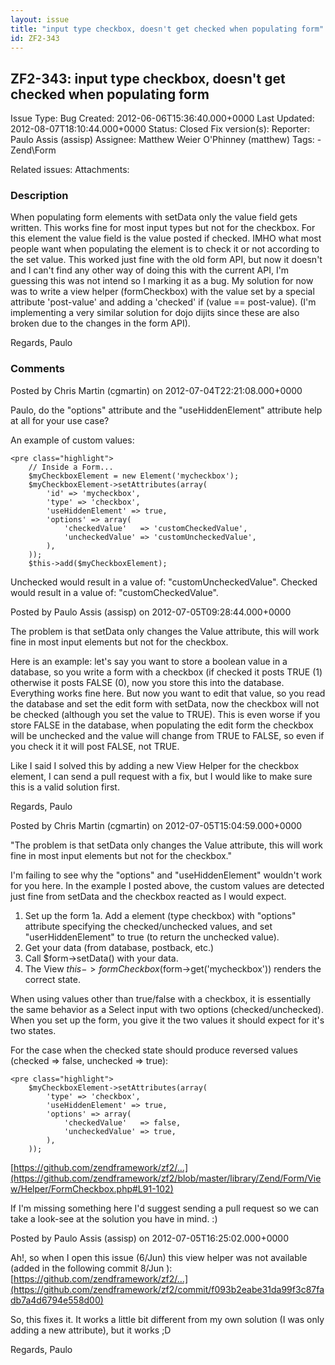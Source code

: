```yaml
---
layout: issue
title: "input type checkbox, doesn't get checked when populating form"
id: ZF2-343
---
```


ZF2-343: input type checkbox, doesn't get checked when populating form
----------------------------------------------------------------------

 Issue Type: Bug Created: 2012-06-06T15:36:40.000+0000 Last Updated: 2012-08-07T18:10:44.000+0000 Status: Closed Fix version(s): 
 Reporter:  Paulo Assis (assisp)  Assignee:  Matthew Weier O'Phinney (matthew)  Tags: - Zend\\Form
 
 Related issues: 
 Attachments: 
### Description

When populating form elements with setData only the value field gets written. This works fine for most input types but not for the checkbox. For this element the value field is the value posted if checked. IMHO what most people want when populating the element is to check it or not according to the set value. This worked just fine with the old form API, but now it doesn't and I can't find any other way of doing this with the current API, I'm guessing this was not intend so I marking it as a bug. My solution for now was to write a view helper (formCheckbox) with the value set by a special attribute 'post-value' and adding a 'checked' if (value == post-value). (I'm implementing a very similar solution for dojo dijits since these are also broken due to the changes in the form API).

Regards, Paulo

 

 

### Comments

Posted by Chris Martin (cgmartin) on 2012-07-04T22:21:08.000+0000

Paulo, do the "options" attribute and the "useHiddenElement" attribute help at all for your use case?

An example of custom values:

 
    <pre class="highlight">
        // Inside a Form...
        $myCheckboxElement = new Element('mycheckbox');
        $myCheckboxElement->setAttributes(array(
            'id' => 'mycheckbox',
            'type' => 'checkbox',
            'useHiddenElement' => true,
            'options' => array(
                'checkedValue'   => 'customCheckedValue',
                'uncheckedValue' => 'customUncheckedValue',
            ),
        ));
        $this->add($myCheckboxElement);


Unchecked would result in a value of: "customUncheckedValue". Checked would result in a value of: "customCheckedValue".

 

 

Posted by Paulo Assis (assisp) on 2012-07-05T09:28:44.000+0000

The problem is that setData only changes the Value attribute, this will work fine in most input elements but not for the checkbox.

Here is an example: let's say you want to store a boolean value in a database, so you write a form with a checkbox (if checked it posts TRUE (1) otherwise it posts FALSE (0), now you store this into the database. Everything works fine here. But now you want to edit that value, so you read the database and set the edit form with setData, now the checkbox will not be checked (although you set the value to TRUE). This is even worse if you store FALSE in the database, when populating the edit form the checkbox will be unchecked and the value will change from TRUE to FALSE, so even if you check it it will post FALSE, not TRUE.

Like I said I solved this by adding a new View Helper for the checkbox element, I can send a pull request with a fix, but I would like to make sure this is a valid solution first.

Regards, Paulo

 

 

Posted by Chris Martin (cgmartin) on 2012-07-05T15:04:59.000+0000

"The problem is that setData only changes the Value attribute, this will work fine in most input elements but not for the checkbox."

I'm failing to see why the "options" and "useHiddenElement" wouldn't work for you here. In the example I posted above, the custom values are detected just fine from setData and the checkbox reacted as I would expect.

1. Set up the form 1a. Add a element (type checkbox) with "options" attribute specifying the checked/unchecked values, and set "userHiddenElement" to true (to return the unchecked value).
2. Get your data (from database, postback, etc.)
3. Call $form->setData() with your data.
4. The View $this->formCheckbox($form->get('mycheckbox')) renders the correct state.

When using values other than true/false with a checkbox, it is essentially the same behavior as a Select input with two options (checked/unchecked). When you set up the form, you give it the two values it should expect for it's two states.

For the case when the checked state should produce reversed values (checked => false, unchecked => true):

 
    <pre class="highlight">
        $myCheckboxElement->setAttributes(array(
            'type' => 'checkbox',
            'useHiddenElement' => true,
            'options' => array(
                'checkedValue'   => false,
                'uncheckedValue' => true,
            ),
        ));


[https://github.com/zendframework/zf2/…](https://github.com/zendframework/zf2/blob/master/library/Zend/Form/View/Helper/FormCheckbox.php#L91-102)

If I'm missing something here I'd suggest sending a pull request so we can take a look-see at the solution you have in mind. :)

 

 

Posted by Paulo Assis (assisp) on 2012-07-05T16:25:02.000+0000

Ah!, so when I open this issue (6/Jun) this view helper was not available (added in the following commit 8/Jun ): [https://github.com/zendframework/zf2/…](https://github.com/zendframework/zf2/commit/f093b2eabe31da99f3c87fadb7a4d6794e558d00)

So, this fixes it. It works a little bit different from my own solution (I was only adding a new attribute), but it works ;D

Regards, Paulo

 

 